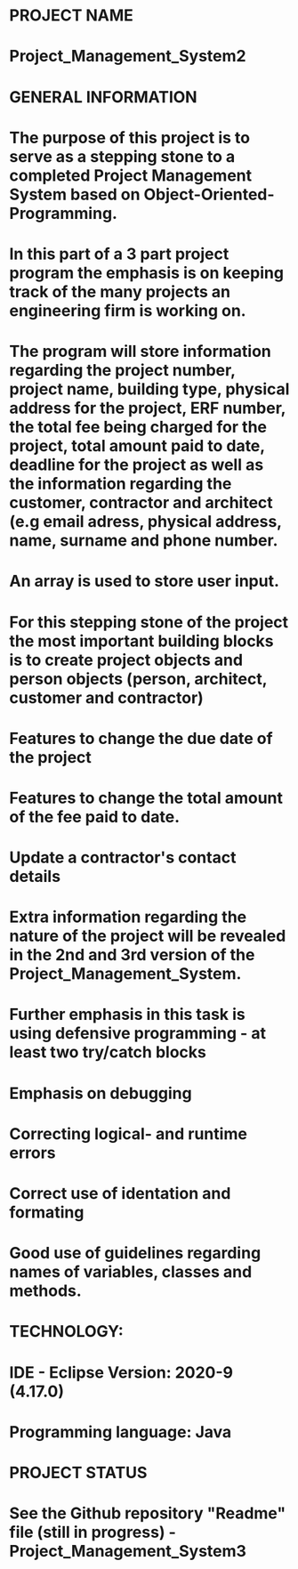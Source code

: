 # PROJECT NAME

# Project_Management_System2

# GENERAL INFORMATION 

# The purpose of this project is to serve as a stepping stone to a completed Project Management System based on Object-Oriented-Programming.
# In this part of a 3 part project program the emphasis is on keeping track of the many projects an engineering firm is working on.
# The program will store information regarding the project number, project name, building type, physical address for the project, ERF number, the total fee being charged for the project, total amount paid to date, deadline for the project as well as the information regarding the customer, contractor and architect (e.g email adress, physical address, name, surname and phone number.
# An array is used to store user input.
# For this stepping stone of the project the most important building blocks is to create project objects and person objects (person, architect, customer and contractor)
# Features to change the due date of the project
# Features to change the total amount of the fee paid to date.
# Update a contractor's contact details
# Extra information regarding the nature of the project will be revealed in the 2nd and 3rd version of the Project_Management_System.
# Further emphasis in this task is using defensive programming - at least two try/catch blocks
# Emphasis on debugging
# Correcting logical- and runtime errors
# Correct use of identation and formating
# Good use of guidelines regarding names of variables, classes and methods. 

# TECHNOLOGY:

# IDE - Eclipse Version: 2020-9 (4.17.0)
# Programming language: Java

# PROJECT STATUS

# See the Github repository "Readme" file (still in progress) - Project_Management_System3 
